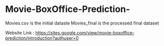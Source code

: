 # Movie-BoxOffice-Prediction-

Movies.csv is the initial dataste
Movies_final is the processed final dataset

Website Link : https://sites.google.com/view/movie-boxoffice-prediction/introduction?authuser=0
